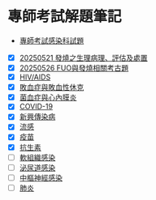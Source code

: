 
# 專師考試解題筆記

- [專師考試感染科試題](https://share.note.sx/f0c1zveu#+YY75GXvWnlbZ4qb6phkLpU8tY0HADYoiSiQGZV9tqU)
- [x] [20250521 發燒之生理病理、評估及處置](https://didiowen.github.io/notes-not-scandal/Slides/20250521_fever.html)
- [x] [20250526 FUO與發燒相關考古題](https://didiowen.github.io/notes-not-scandal/Slides/20250526_fever.html)
- [x] [HIV/AIDS](https://share.note.sx/0sb83lcz#UzVR507MV4hD0CpZDEYviE/Gz53BYVPXKPClLBx5gUw)
- [x] [敗血症與敗血性休克](https://share.note.sx/ellb9wv1#smrKktNhF+EF6R9HzY+cg8EE5vkVcklMuIcE/uKi9aY)
- [x] [菌血症與心內膜炎](https://share.note.sx/5kvwmniy#vnlaMyGYciUZN7WsQcuAJmqAA2V3JjfuLe/8d8U8bdw)
- [x] [COVID-19](https://share.note.sx/v0l7xf5b#kQ9aC51Zr7Xtvik3vbjJHEIWSatWAu84M9+qYavUdIQ)
- [x] [新興傳染病](https://share.note.sx/3g98fwp6#HCENrX5ixz7Qbqs3Pm5wN6FY7YpXcWxrK7mm9wBj4Hc)
- [x] [流感](https://share.note.sx/tvx46vbg#/cQHy8QoCtIBobtySpn1M6NiKAkiqE5+sqsXhjzNLdo)
- [x] [疫苗](https://share.note.sx/a80n6nls#AiFhcQlipJMmFY9xVGeB7gT6pMaKRy27NtT5I6CWMFY)
- [x] [抗生素](https://share.note.sx/phl07lrt#m3+7fJ/DzSGBZILBoqvN0puQctK6xych9ZWRA5I/WLw)
- [ ] [軟組織感染](https://share.note.sx/m28oc93u#wJdC3rLRCv5lXc6KgORO5De/g0L80wqZBMz6mnLkls8)
- [ ] [泌尿道感染](https://share.note.sx/kl2kl718#hM6/FT+eJy30zuzIb2/CO+nEJ76RxqmumC8tFzL6TSQ)
- [ ] [中樞神經感染](https://share.note.sx/1uhhve6q#nCOpir4CQ8PllcQCjkfpY6sYlK4FQVHe1lC2ON4rTeQ)
- [ ] [肺炎](https://share.note.sx/9ifbi2jo#6U1/GNMWFYwVS4R1gqHhxouypiQB+GjL33uXrR7OoFM)
